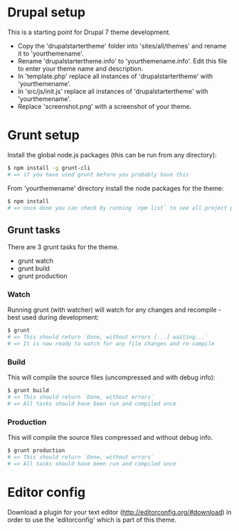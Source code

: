 # Drupal setup

This is a starting point for Drupal 7 theme development.

* Copy the 'drupalstartertheme' folder into 'sites/all/themes' and rename it to 'yourthemename'.
* Rename 'drupalstartertheme.info' to 'yourthemename.info'. Edit this file to enter your theme name and description.
* In 'template.php' replace all instances of 'drupalstartertheme' with 'yourthemename'.
* In 'src/js/init.js' replace all instances of 'drupalstartertheme' with 'yourthemename'.
* Replace 'screenshot.png' with a screenshot of your theme.


# Grunt setup

Install the global node.js packages (this can be run from any directory):

```bash
$ npm install -g grunt-cli
# => if you have used grunt before you probably have this
```

From 'yourthemename' directory install the node packages for the theme:

```bash
$ npm install
# => once done you can check by running `npm list` to see all project packages
```

## Grunt tasks

There are 3 grunt tasks for the theme.

* grunt watch
* grunt build
* grunt production


### Watch

Running grunt (with watcher) will watch for any changes and recompile - best used during development:

```bash
$ grunt
# => This should return `Done, without errors [...] waiting...`
# => It is now ready to watch for any file changes and re-compile
```

### Build

This will compile the source files (uncompressed and with debug info):

```bash
$ grunt build
# => This should return `Done, without errors`
# => All tasks should have been run and compiled once
```

### Production

This will compile the source files compressed and without debug info.

```bash
$ grunt production
# => This should return `Done, without errors`
# => All tasks should have been run and compiled once
```


# Editor config

Download a plugin for your text editor (http://editorconfig.org/#download) in order to use the 'editorconfig' which is part of this theme.



